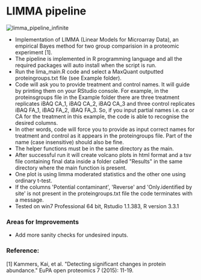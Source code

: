 # LIMMA pipeline

![limma_pipeline_infinite](https://user-images.githubusercontent.com/29901809/32143726-4a82b77c-bcae-11e7-8435-b447cc2274c0.gif)

* Implementation of LIMMA (Linear Models for Microarray Data), an empirical Bayes method for two group comparision in a proteomic experiment [1].
* The pipeline is implemented in R programming language and all the required packages will auto install when the script is run.
* Run the lima_main.R code and select a MaxQuant outputted proteingroups.txt file (see Example folder). 
* Code will ask you to provide treatment and control names. It will guide by printing them on your RStudio console. For example, in the proteinsgroups file in the Example folder there are three treatment replicates iBAQ CA_1, iBAQ CA_2, iBAQ CA_3 and three control replicates iBAQ FA_1, iBAQ FA_2, iBAQ FA_3. So, if you input partial names i.e. ca or CA for the treatment in this example, the code is able to recognise the desired columns.
* In other words, code will force you to provide as input correct names for treatment and control as it appears in the proteingroups file. Part of the name (case insensitive) should also be fine.
* The helper functions must be in the same directory as the main. 
* After successful run it will create volcano plots in html format and a tsv file containing final data inside a folder called  "Results" in the same directory where the main function is present. 
* One plot is using limma moderated statistics and the other one using ordinary t-test.
* If the columns 'Potential contaminant', 'Reverse' and 'Only.identified by site' is not present in the proteingroups.txt file the code terminates with a message.
* Tested on win7 Professional 64 bit, Rstudio 1.1.383, R version 3.3.1

### Areas for Improvements
* Add more sanity checks for undesired inputs.

### Reference:
[1] Kammers, Kai, et al. "Detecting significant changes in protein abundance." EuPA open proteomics 7 (2015): 11-19.

